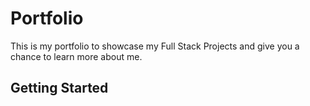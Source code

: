 # Portfolio
This is my portfolio to showcase my Full Stack Projects and give you a chance to learn more about me.

## Getting Started

